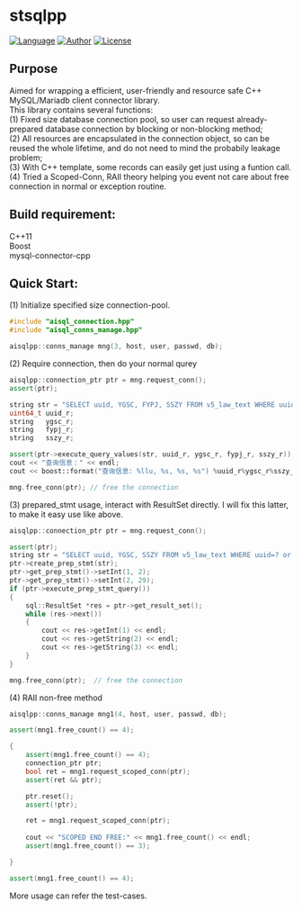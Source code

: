 # stsqlpp   

[![Language](https://img.shields.io/badge/Language-GCC-green.svg)](https://gcc.gnu.org/) 
[![Author](https://img.shields.io/badge/author-Nicol%20TAO-blue.svg)](https://taozj.org/) 
[![License](https://img.shields.io/badge/license-BSD-red.svg)](http://yanyiwu.mit-license.org)

## Purpose   
Aimed for wrapping a efficient, user-friendly and resource safe C++ MySQL/Mariadb client connector library.   
This library contains several functions:   
(1) Fixed size database connection pool, so user can request already-prepared database connection by blocking or non-blocking method;   
(2) All resources are encapsulated in the connection object, so can be reused the whole lifetime, and do not need to mind the probabily leakage problem;   
(3) With C++ template, some records can easily get just using a funtion call.
(4) Tried a Scoped-Conn, RAII theory helping you event not care about free connection in normal or exception routine.   

## Build requirement:   
C++11   
Boost   
mysql-connector-cpp   

## Quick Start:   
(1) Initialize specified size connection-pool.   
```cpp
#include "aisql_connection.hpp"
#include "aisql_conns_manage.hpp"

aisqlpp::conns_manage mng(3, host, user, passwd, db); 
```

(2) Require connection, then do your normal qurey   
```cpp
aisqlpp::connection_ptr ptr = mng.request_conn();
assert(ptr);

string str = "SELECT uuid, YGSC, FYPJ, SSZY FROM v5_law_text WHERE uuid=3;";  
uint64_t uuid_r;
string   ygsc_r;
string   fypj_r;
string   sszy_r;

assert(ptr->execute_query_values(str, uuid_r, ygsc_r, fypj_r, sszy_r)); 
cout << "查询信息：" << endl;
cout << boost::format("查询信息: %llu, %s, %s, %s") %uuid_r%ygsc_r%sszy_r%sszy_r << endl;

mng.free_conn(ptr); // free the connection
```

(3) prepared_stmt usage, interact with ResultSet directly. I will fix this latter, to make it easy use like above.   
```cpp
aisqlpp::connection_ptr ptr = mng.request_conn();

assert(ptr);
string str = "SELECT uuid, YGSC, SSZY FROM v5_law_text WHERE uuid=? or uuid=?;";
ptr->create_prep_stmt(str);
ptr->get_prep_stmt()->setInt(1, 2);
ptr->get_prep_stmt()->setInt(2, 29);
if (ptr->execute_prep_stmt_query())
{
    sql::ResultSet *res = ptr->get_result_set();
    while (res->next()) 
    {
        cout << res->getInt(1) << endl;
        cout << res->getString(2) << endl;
        cout << res->getString(3) << endl;
    }
}

mng.free_conn(ptr);  // free the connection
```

(4) RAII non-free method   
```cpp
aisqlpp::conns_manage mng1(4, host, user, passwd, db); 

assert(mng1.free_count() == 4);

{
    assert(mng1.free_count() == 4);
    connection_ptr ptr;
    bool ret = mng1.request_scoped_conn(ptr);
    assert(ret && ptr);

    ptr.reset();
    assert(!ptr);

    ret = mng1.request_scoped_conn(ptr);
    
    cout << "SCOPED END FREE:" << mng1.free_count() << endl;
    assert(mng1.free_count() == 3);

}

assert(mng1.free_count() == 4);

```

More usage can refer the test-cases.   